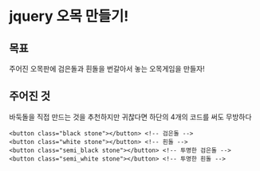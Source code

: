 # jquery 오목 만들기!

## 목표
주어진 오목판에 검은돌과 흰돌을 번갈아서 놓는 오목게임을 만들자!

## 주어진 것
바둑돌을 직접 만드는 것을 추천하지만 귀찮다면 하단의 4개의 코드를 써도
무방하다
```
<button class="black stone"></button> <!-- 검은돌 -->
<button class="white stone"></button> <!-- 흰돌 -->
<button class="semi_black stone"></button> <!-- 투명한 검은돌 -->
<button class="semi_white stone"></button> <!-- 투명한 흰돌 -->
```
